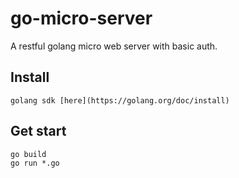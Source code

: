 # go-micro-server
A restful golang micro web server with basic auth.

## Install

    golang sdk [here](https://golang.org/doc/install)

## Get start

    go build
    go run *.go
